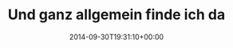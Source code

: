 ---
retweeted: false
source: <a href="http://mvilla.it/fenix" rel="nofollow">Fenix for Android</a>
entities:
  hashtags: []
  symbols: []
  user_mentions:
  - name: Deutschlandfunk
    screen_name: DLF
    indices:
    - '43'
    - '47'
    id_str: '212407067'
    id: '212407067'
  urls: []
display_text_range:
- '0'
- '71'
favorite_count: '0'
id_str: '517033934132375552'
truncated: false
retweet_count: '0'
id: '517033934132375552'
created_at: Tue Sep 30 19:31:10 +0000 2014
favorited: false
full_text: Und ganz allgemein finde ich dass sich der [@DLF](https://twitter.com/DLF)
  flattern lassen sollte.
lang: de
tags:
- pesos:twitter
date: '2014-09-30T19:31:10+00:00'
src: https://twitter.com/bascht/status/517033934132375552
original_url: https://twitter.com/bascht/status/517033934132375552
type: twitter_tweet
text: Und ganz allgemein finde ich dass sich der [@DLF](https://twitter.com/DLF) flattern
  lassen sollte.
title: Und ganz allgemein finde ich da

---